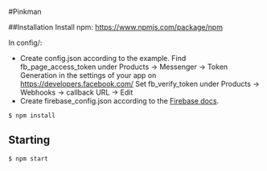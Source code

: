 #Pinkman

##Installation
Install npm: https://www.npmjs.com/package/npm

In config/:
* Create config.json according to the example.
Find fb_page_access_token under Products -> Messenger -> Token Generation in the settings of your app on https://developers.facebook.com/
Set fb_verify_token under Products -> Webhooks -> callback URL -> Edit
* Create firebase_config.json according to the [Firebase docs](https://firebase.google.com/docs/server/setup#prerequisites).

```
$ npm install
```



## Starting
```
$ npm start
```